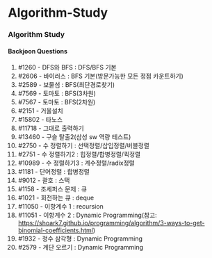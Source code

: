 # Algorithm-Study
### Algorithm Study

#### Backjoon Questions
1. \#1260 - DFS와 BFS : DFS/BFS 기본
2. \#2606 - 바이러스 : BFS 기본(방문가능한 모든 정점 카운트하기)
3. \#2589 - 보물섬 : BFS(최단경로찾기)
4. \#7569 - 토마토 : BFS(3차원)
5. \#7567 - 토마토 : BFS(2차원)
6. \#2151 - 거울설치
7. \#15802 - 타노스
8. \#11718 - 그대로 출력하기
9. \#13460 - 구슬 탈출2(삼성 sw 역량 테스트)
10. \#2750 - 수 정렬하기 : 선택정렬/삽입정렬/버블정렬
11. \#2751 - 수 정렬하기2 : 힙정렬/합병정렬/퀵정렬
12. \#10989 - 수 정렬하기3 : 계수정렬/radix정렬
13. \#1181 - 단어정렬 : 합병정렬
14. \#9012 - 괄호 : 스택
15. \#1158 - 조세퍼스 문제 : 큐
16. \#1021 - 회전하는 큐 : deque
17. \#11050 - 이항계수 1 : recursion
18. \#11051 - 이항계수 2 : Dynamic Programming(참고: https://shoark7.github.io/programming/algorithm/3-ways-to-get-binomial-coefficients.html)
19. \#1932 - 정수 삼각형 : Dynamic Programming
20. \#2579 - 계단 오르기 : Dynamic Programming
